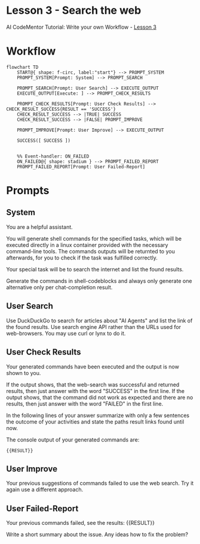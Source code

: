 # Lesson 3 - Search the web

AI CodeMentor Tutorial: Write your own Workflow - [Lesson 3](../../docs/tutorial/lesson3.md)

# Workflow

```mermaid
flowchart TD
    START@{ shape: f-circ, label:"start"} --> PROMPT_SYSTEM
    PROMPT_SYSTEM[Prompt: System] --> PROMPT_SEARCH

    PROMPT_SEARCH[Prompt: User Search] --> EXECUTE_OUTPUT
    EXECUTE_OUTPUT[Execute: ] --> PROMPT_CHECK_RESULTS

    PROMPT_CHECK_RESULTS[Prompt: User Check Results] --> CHECK_RESULT_SUCCESS{RESULT == 'SUCCESS'}
    CHECK_RESULT_SUCCESS --> |TRUE| SUCCESS
    CHECK_RESULT_SUCCESS --> |FALSE| PROMPT_IMPROVE

    PROMPT_IMPROVE[Prompt: User Improve] --> EXECUTE_OUTPUT

    SUCCESS([ SUCCESS ])


    %% Event-handler: ON_FAILED
    ON_FAILED@{ shape: stadium } --> PROMPT_FAILED_REPORT
    PROMPT_FAILED_REPORT[Prompt: User Failed-Report]

```

# Prompts

## System

You are a helpful assistant.

You will generate shell commands for the specified tasks, which will be executed directly in a linux container provided with the necessary command-line tools.
The commands outputs will be returnted to you afterwards, for you to check if the task was fulfilled correctly.

Your special task will be to search the internet and list the found results.

Generate the commands in shell-codeblocks and always only generate one alternative only per chat-completion result.

## User Search

Use DuckDuckGo to search for articles about "AI Agents" and list the link of the found results. Use search engine API rather than the URLs used for web-browsers. You may use curl or lynx to do it.

## User Check Results

Your generated commands have been executed and the output is now shown to you.

If the output shows, that the web-search was successful and returned results, then just answer with the word "SUCCESS" in the first line.
If the output shows, that the command did not work as expected and there are no results, then just answer with the word "FAILED" in the first line.

In the following lines of your answer summarize with only a few sentences the outcome of your activities and state the paths result links found until now.

The console output of your generated commands are:
```shell
{{RESULT}}
```

## User Improve

Your previous suggestions of commands failed to use the web search.
Try it again use a different approach.

## User Failed-Report

Your previous commands failed, see the results:
{{RESULT}}

Write a short summary about the issue.
Any ideas how to fix the problem?
